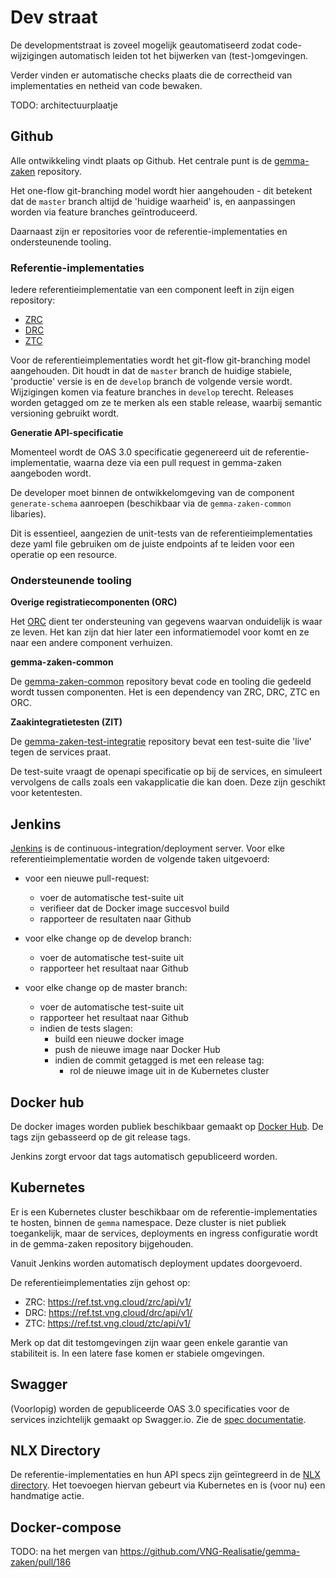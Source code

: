 # Dev straat

De developmentstraat is zoveel mogelijk geautomatiseerd zodat code-wijzigingen
automatisch leiden tot het bijwerken van (test-)omgevingen.

Verder vinden er automatische checks plaats die de correctheid van
implementaties en netheid van code bewaken.

TODO: architectuurplaatje

## Github

Alle ontwikkeling vindt plaats op Github. Het centrale punt is de
[gemma-zaken](https://github.com.com/VNG-Realisatie/gemma-zaken) repository.

Het one-flow git-branching model wordt hier aangehouden - dit betekent dat de
`master` branch altijd de 'huidige waarheid' is, en aanpassingen worden via
feature branches geïntroduceerd.

Daarnaast zijn er repositories voor de referentie-implementaties en
ondersteunende tooling.

### Referentie-implementaties

Iedere referentieimplementatie van een component leeft in zijn eigen
repository:

* [ZRC](https://github.com/vng-Realisatie/gemma-zaakregistratiecomponent)
* [DRC](https://github.com/VNG-Realisatie/gemma-documentregistratiecomponent)
* [ZTC](https://github.com/VNG-Realisatie/gemma-zaaktypecatalogus)

Voor de referentieimplementaties wordt het git-flow git-branching model
aangehouden. Dit houdt in dat de `master` branch de huidige stabiele,
'productie' versie is en de `develop` branch de volgende versie wordt.
Wijzigingen komen via feature branches in `develop` terecht. Releases worden
getagged om ze te merken als een stable release, waarbij semantic versioning
gebruikt wordt.

**Generatie API-specificatie**

Momenteel wordt de OAS 3.0 specificatie gegenereerd uit de
referentie-implementatie, waarna deze via een pull request in gemma-zaken
aangeboden wordt.

De developer moet binnen de ontwikkelomgeving van de component
`generate-schema` aanroepen (beschikbaar via de `gemma-zaken-common` libaries).

Dit is essentieel, aangezien de unit-tests van de referentieimplementaties
deze yaml file gebruiken om de juiste endpoints af te leiden voor een operatie
op een resource.

### Ondersteunende tooling

**Overige registratiecomponenten (ORC)**

Het [ORC](https://github.com/VNG-Realisatie/gemma-mock-overigeregistratiecomponenten)
dient ter ondersteuning van gegevens waarvan onduidelijk is waar ze leven. Het
kan zijn dat hier later een informatiemodel voor komt en ze naar een andere
component verhuizen.

**gemma-zaken-common**

De [gemma-zaken-common](https://github.com/VNG-Realisatie/gemma-zaken-common)
repository bevat code en tooling die gedeeld wordt tussen componenten. Het is
een dependency van ZRC, DRC, ZTC en ORC.

**Zaakintegratietesten (ZIT)**

De [gemma-zaken-test-integratie](https://github.com/VNG-Realisatie/gemma-zaken-test-integratie)
repository bevat een test-suite die 'live' tegen de services praat.

De test-suite vraagt de openapi specificatie op bij de services, en simuleert
vervolgens de calls zoals een vakapplicatie die kan doen. Deze zijn geschikt
voor ketentesten.

## Jenkins

[Jenkins](https://jenkins.nlx.io/view/Gemma) is de
continuous-integration/deployment server. Voor elke referentieimplementatie
worden de volgende taken uitgevoerd:

* voor een nieuwe pull-request:
  * voer de automatische test-suite uit
  * verifieer dat de Docker image succesvol build
  * rapporteer de resultaten naar Github

* voor elke change op de develop branch:
  * voer de automatische test-suite uit
  * rapporteer het resultaat naar Github

* voor elke change op de master branch:
  * voer de automatische test-suite uit
  * rapporteer het resultaat naar Github
  * indien de tests slagen:
    * build een nieuwe docker image
    * push de nieuwe image naar Docker Hub
    * indien de commit getagged is met een release tag:
      * rol de nieuwe image uit in de Kubernetes cluster

## Docker hub

De docker images worden publiek beschikbaar gemaakt op
[Docker Hub](https://hub.docker.com/r/nlxio/). De tags zijn gebasseerd op de
git release tags.

Jenkins zorgt ervoor dat tags automatisch gepubliceerd worden.

## Kubernetes

Er is een Kubernetes cluster beschikbaar om de referentie-implementaties te
hosten, binnen de `gemma` namespace. Deze cluster is niet publiek toegankelijk,
maar de services, deployments en ingress configuratie wordt in de gemma-zaken
repository bijgehouden.

Vanuit Jenkins worden automatisch deployment updates doorgevoerd.

De referentieimplementaties zijn gehost op:

* ZRC: https://ref.tst.vng.cloud/zrc/api/v1/
* DRC: https://ref.tst.vng.cloud/drc/api/v1/
* ZTC: https://ref.tst.vng.cloud/ztc/api/v1/

Merk op dat dit testomgevingen zijn waar geen enkele garantie van stabiliteit
is. In een latere fase komen er stabiele omgevingen.

## Swagger

(Voorlopig) worden de gepubliceerde OAS 3.0 specificaties voor de services
inzichtelijk gemaakt op Swagger.io. Zie de [spec documentatie](./spec.md).

## NLX Directory

De referentie-implementaties en hun API specs zijn geïntegreerd in de
[NLX directory](http://directory.demo.nlx.io). Het toevoegen hiervan gebeurt
via Kubernetes en is (voor nu) een handmatige actie.

## Docker-compose

TODO: na het mergen van https://github.com/VNG-Realisatie/gemma-zaken/pull/186

